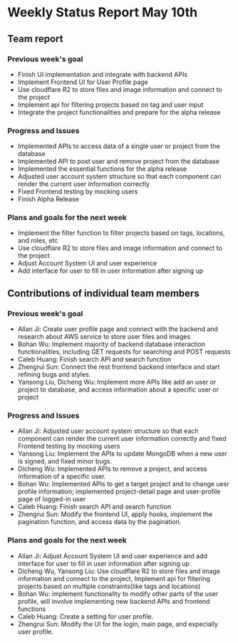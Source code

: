 # Weekly Status Report May 10th


## Team report
### Previous week's goal
* Finish UI implementation and integrate with backend APIs
* Implement Frontend UI for User Profile page
* Use cloudflare R2 to store files and image information and connect to the project
* Implement api for filtering projects based on tag and user input
* Integrate the project functionalities and prepare for the alpha release


### Progress and Issues
* Implemented APIs to access data of a single user or project from the database
* Implemented API to post user and remove project from the database
* Implemented the essential functions for the alpha release
* Adjusted user account system structure so that each component can render the current user information correctly
* Fixed Frontend testing by mocking users
* Finish Alpha Release


### Plans and goals for the next week
* Implement the filter function to filter projects based on tags, locations, and roles, etc
* Use cloudflare R2 to store files and image information and connect to the project
* Adjust Account System UI and user experience
* Add interface for user to fill in user information after signing up


## Contributions of individual team members
### Previous week's goal
* Allan Ji: Create user profile page and connect with the backend and research about AWS service to store user files and images
* Bohan Wu: Implement majority of backend database interaction functionalities, including GET requests for searching and POST requests
* Caleb Huang: Finish search API and search function
* Zhengrui Sun: Connect the rest frontend backend interface and start refining bugs and styles.
* Yansong Liu, Dicheng Wu: Implement more APIs like add an user or project to database, and access information about a specific user or project


### Progress and Issues
* Allan Ji: Adjusted user account system structure so that each component can render the current user information correctly and fixed Frontend testing by mocking users
* Yansong Liu: Implement the APIs to update MongoDB when a new user is signed, and fixed minor bugs.
* Dicheng Wu: Implemented APIs to remove a project, and access information of a specific user.
* Bohan Wu: Implemented APIs to get a target project and to change uesr profile information; implemented project-detail page and user-profile page of logged-in user
* Caleb Huang: Finish search API and search function
* Zhengrui Sun: Modify the frontend UI, apply hooks, implement the pagination function, and access data by the pagination.


### Plans and goals for the next week
* Allan Ji: Adjust Account System UI and user experience and add interface for user to fill in user information after signing up
* Dicheng Wu, Yansong Liu: Use cloudflare R2 to store files and image information and connect to the project, Implement api for filtering  
  projects based on multiple constraints(like tags and locations)
* Bohan Wu: implement functionality to modify other parts of the user profile, will involve implementing new backend APIs and frontend functions
* Caleb Huang: Create a setting for user profile.
* Zhengrui Sun: Modify the UI for the login, main page, and expecially user profile.
